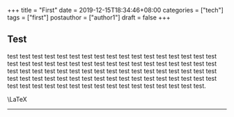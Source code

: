 +++
title = "First"
date = 2019-12-15T18:34:46+08:00
categories = ["tech"]
tags = ["first"]
postauthor = ["author1"]
draft = false
+++

## Test

test test test test test test test test test test test test test test test test test test test test test test test test test test test test test test test test test test test test test test test test test test test test test test test test test test test test test test test test test test test test test test test test test test test test test test test test test test test test test test test test test test test test.

\LaTeX

---
